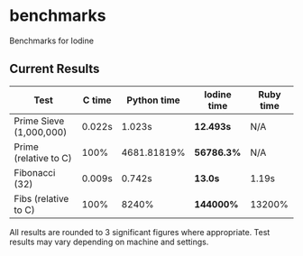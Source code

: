 # benchmarks
Benchmarks for Iodine

## Current Results

| Test                    | C time | Python time | **Iodine time** | Ruby time |
| ----------------------- | ------ | ----------- | ----------- | --------- |
| Prime Sieve (1,000,000) | 0.022s | 1.023s      | **12.493s**   |  N/A      |
| Prime (relative to C)   | 100%   | 4681.81819% | **56786.3%**  | N/A       |
| Fibonacci (32)          | 0.009s | 0.742s      | **13.0s**   | 1.19s     |
| Fibs (relative to C)    | 100%   | 8240%       | **144000%** | 13200%    |

All results are rounded to 3 significant figures where appropriate. Test results may vary depending on machine and settings.
